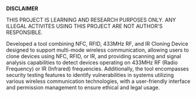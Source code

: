 **DISCLAIMER**

THIS PROJECT IS LEARNING AND RESEARCH PURPOSES ONLY. ANY ILLEGAL ACTIVITES USING THIS PROJECT ARE NOT AUTHOR'S RESPONSIBLE.

Developed a tool combining NFC, RFID, 433MHz RF, and IR Cloning Device designed to support multi-mode wireless communication, allowing users to clone devices using NFC, RFID, or IR, and providing scanning and signal analysis capabilities to detect devices operating on 433MHz RF (Radio Frequency) or IR (Infrared) frequencies. Additionally, the tool encompasses security testing features to identify vulnerabilities in systems utilizing various wireless communication technologies, with a user-friendly interface and permission management to ensure ethical and legal usage.


